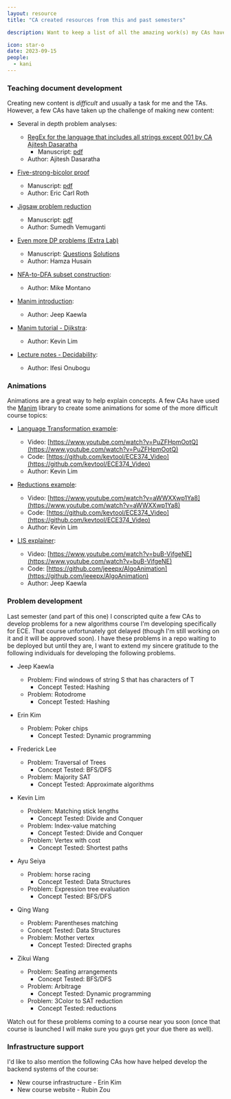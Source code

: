 ```yaml
---
layout: resource
title: "CA created resources from this and past semesters"

description: Want to keep a list of all the amazing work(s) my CAs have have. Some are published here. Some are in reserves  

icon: star-o
date: 2023-09-15
people:
  - kani
---
```


### Teaching document development

Creating new content is *difficult* and usually a task for me and the TAs. However, a few CAs have taken up the challenge of making new content: 

- Several in depth problem analyses: 
  - [RegEx for the language that includes all strings except 001 by CA Ajitesh Dasaratha](/lectures/Lec01.html)
    - Manuscript: [pdf](materials/extra_content/RegEx_Ajitesh_1.pdf)
  - Author: Ajitesh Dasaratha

- [Five-strong-bicolor proof](/lectures/Lec21.html)
  - Manuscript: [pdf](/materials/extra_content/five-bicolorable.pdf)
  - Author: Eric Carl Roth

- [Jigsaw problem reduction](/lectures/Lec21.html)
  - Manuscript: [pdf](/materials/extra_content/Jigsaw_Sumedh.pdf)
  - Author: Sumedh Vemuganti

- [Even more DP problems (Extra Lab)](/lectures/Lec13.html)
  - Manuscript: [Questions](/materials/extra_content/lab12-new.pdf) [Solutions](/materials/extra_content/lab12-sol-new.pdf)
  - Author: Hamza Husain

- [NFA-to-DFA subset construction](/resources/SubsetConstruction):
  - Author: Mike Montano

- [Manim introduction](/resources/ManimGuide):
  - Author: Jeep Kaewla

- [Manim tutorial - Djikstra](/resources/ManimGuide2):
  - Author: Kevin Lim

- [Lecture notes - Decidability](/lectures/Lec23.html):
  - Author: Ifesi Onubogu

### Animations 

Animations are a great way to help explain concepts. A few CAs have used the [Manim](https://github.com/3b1b/manim) library to create some animations for some of the more difficult course topics: 

- [Language Transformation example](/lectures/Lec4.html):   
  - Video: [https://www.youtube.com/watch?v=PuZFHpmOotQ](https://www.youtube.com/watch?v=PuZFHpmOotQ)
  - Code: [https://github.com/kevtool/ECE374_Video](https://github.com/kevtool/ECE374_Video)
  - Author: Kevin Lim

- [Reductions example](/lectures/Lec21.html): 
  - Video: [https://www.youtube.com/watch?v=aWWXXwp1Ya8](https://www.youtube.com/watch?v=aWWXXwp1Ya8)
  - Code: [https://github.com/kevtool/ECE374_Video](https://github.com/kevtool/ECE374_Video)
  - Author: Kevin Lim

- [LIS explainer](/lectures/Lec13.html): 
  - Video: [https://www.youtube.com/watch?v=buB-VifgeNE](https://www.youtube.com/watch?v=buB-VifgeNE)
  - Code: [https://github.com/jeeepx/AlgoAnimation](https://github.com/jeeepx/AlgoAnimation)
  - Author: Jeep Kaewla

### Problem development

Last semester (and part of this one) I conscripted quite a few CAs to develop problems for a new algorithms course I'm developing specifically for ECE. That course unfortunately got delayed (though I'm still working on it and it will be approved soon). I have these problems in a repo waiting to be deployed but until they are, I want to extend my sincere gratitude to the following individuals for developing the following problems. 

- Jeep Kaewla
  - Problem: Find windows of string S that has characters of T
    - Concept Tested: Hashing
  - Problem: Rotodrome
    - Concept Tested: Hashing

- Erin Kim
  - Problem: Poker chips
    - Concept Tested: Dynamic programming

- Frederick Lee
  - Problem: Traversal of Trees
    - Concept Tested: BFS/DFS
  - Problem: Majority SAT
    - Concept Tested: Approximate algorithms

- Kevin Lim
  - Problem: Matching stick lengths
    - Concept Tested: Divide and Conquer
  - Problem: Index-value matching
    - Concept Tested: Divide and Conquer
  - Problem: Vertex with cost
    - Concept Tested: Shortest paths

- Ayu Seiya
  - Problem: horse racing
    - Concept Tested: Data Structures
  - Problem: Expression tree evaluation
    - Concept Tested: BFS/DFS

- Qing Wang
  - Problem: Parentheses matching
   - Concept Tested: Data Structures
  - Problem: Mother vertex
    - Concept Tested: Directed graphs 

- Zikui Wang
  - Problem: Seating arrangements 
    - Concept Tested: BFS/DFS
  - Problem: Arbitrage 
    - Concept Tested: Dynamic programming
  - Problem: 3Color to SAT reduction 
    - Concept Tested: reductions

Watch out for these problems coming to a course near you soon (once that course is launched I will make sure you guys get your due there as well).

### Infrastructure support

I'd like to also mention the following CAs how have helped develop the backend systems of the course: 

- New course infrastructure - Erin Kim
- New course website - Rubin Zou